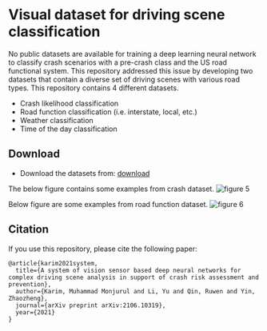 # Visual dataset for driving scene classification
No public datasets are available for training a deep learning neural network to classify crash scenarios with a pre-crash class and the US road functional system. This repository addressed this issue by developing two datasets that contain a diverse set of driving scenes with various road types. 
This repository contains 4 different datasets.
* Crash likelihood classification
* Road function classification (i.e. interstate, local, etc.)
* Weather classification
* Time of the day classification

## Download

* Download the datasets from: [download](https://drive.google.com/drive/folders/1fr4FzIUDsENyRKo8342c_1yYBdYTjeiS?usp=sharing)


The below figure contains some examples from crash dataset.
![figure 5](https://user-images.githubusercontent.com/40798690/87057092-0fc0bc80-c1cc-11ea-96c7-2b63e386606a.png)

Below figure are some examples from road function dataset.
![figure 6](https://user-images.githubusercontent.com/40798690/87057328-58787580-c1cc-11ea-81c3-ecdedeb9098c.png)

## Citation
If you use this repository, please cite the following paper:

~~~~
@article{karim2021system,
  title={A system of vision sensor based deep neural networks for complex driving scene analysis in support of crash risk assessment and prevention},
  author={Karim, Muhammad Monjurul and Li, Yu and Qin, Ruwen and Yin, Zhaozheng},
  journal={arXiv preprint arXiv:2106.10319},
  year={2021}
}
~~~~
